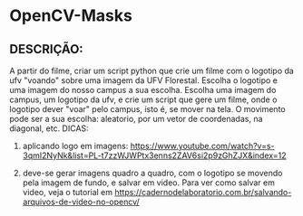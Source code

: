 # OpenCV-Masks
## DESCRIÇÃO:
A partir do filme, criar um script python que crie um filme com o logotipo da ufv "voando" sobre uma imagem da UFV Florestal. 
Escolha o logotipo e uma imagem do nosso campus a sua escolha. Escolha uma imagem do campus, um logotipo da ufv, 
e crie um script que gere um filme, onde o logotipo dever "voar" pelo campus, isto é, se mover na tela. O movimento pode ser a sua escolha: 
aleatorio, por um vetor de coordenadas, na diagonal, etc.
DICAS:
1) aplicando logo em imagens: https://www.youtube.com/watch?v=s-3qmI2NyNk&list=PL-t7zzWJWPtx3enns2ZAV6si2p9zGhZJX&index=12

2) deve-se gerar imagens quadro a quadro, com o logotipo se movendo pela imagem de fundo, e salvar em video. Para ver como salvar em video,
veja o tutorial em https://cadernodelaboratorio.com.br/salvando-arquivos-de-video-no-opencv/
